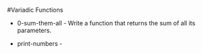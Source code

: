 #Variadic Functions

* 0-sum-them-all - Write a function that returns the sum of all its parameters.

* print-numbers - 
